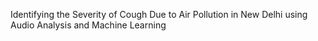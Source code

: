 Identifying the Severity of Cough Due to Air Pollution in New Delhi using Audio Analysis and Machine Learning
